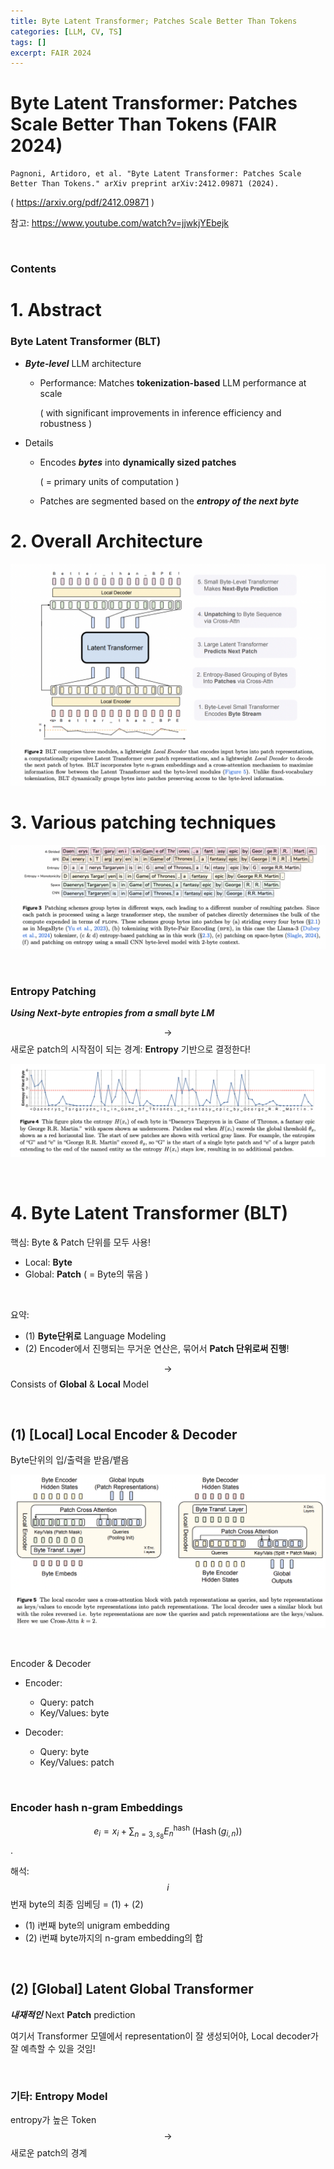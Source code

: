 ```yaml
---
title: Byte Latent Transformer; Patches Scale Better Than Tokens
categories: [LLM, CV, TS]
tags: []
excerpt: FAIR 2024
---
```


<script src="https://cdn.mathjax.org/mathjax/latest/MathJax.js?config=TeX-AMS-MML_HTMLorMML" type="text/javascript"></script>

# Byte Latent Transformer: Patches Scale Better Than Tokens (FAIR 2024)

```
Pagnoni, Artidoro, et al. "Byte Latent Transformer: Patches Scale Better Than Tokens." arXiv preprint arXiv:2412.09871 (2024).
```

( https://arxiv.org/pdf/2412.09871 )

참고: https://www.youtube.com/watch?v=jjwkjYEbejk

<br>

### Contents



# 1. Abstract

### Byte Latent Transformer (BLT)

- ***Byte-level*** LLM architecture

  - Performance: Matches **tokenization-based** LLM performance at scale 

    ( with significant improvements in inference efficiency and robustness )

- Details

  - Encodes ***bytes*** into **dynamically sized patches**

    ( = primary units of computation )

  - Patches are segmented based on the ***entropy of the next byte***

    

# 2. Overall Architecture

![figure2](/assets/img/llm/img38.png)



# 3. Various patching techniques

![figure2](/assets/img/llm/img39.png)

<br>

### Entropy Patching

***Using Next-byte entropies from a small byte LM***

$$\rightarrow$$ 새로운 patch의 시작점이 되는 경계: **Entropy** 기반으로 결정한다!

![figure2](/assets/img/llm/img40.png)

<br>

# 4. Byte Latent Transformer (BLT)

핵심: Byte & Patch 단위를 모두 사용!

- Local: **Byte**
- Global: **Patch** ( = Byte의 묶음 )

<br>

요약:

- (1) **Byte단위로** Language Modeling
- (2) Encoder에서 진행되는 무거운 연산은, 묶어서 **Patch 단위로써 진행**!

$$\rightarrow$$ Consists of **Global** & **Local** Model

<br>

## (1) [Local] Local Encoder & Decoder

Byte단위의 입/출력을 받음/뱉음

![figure2](/assets/img/llm/img41.png)

<br>

Encoder & Decoder

- Encoder:
  - Query: patch
  - Key/Values: byte

- Decoder:
  - Query: byte
  - Key/Values: patch

<br>

### Encoder hash n-gram Embeddings

$$e_i=x_i+\sum_{n=3, s_8} E_n^{\text {hash }}\left(\operatorname{Hash}\left(g_{i, n}\right)\right)$$.

해석: $$i$$ 번재 byte의 최종 임베딩 = (1) + (2)

- (1) i번째 byte의 unigram embedding
- (2) i번쨰 byte까지의 n-gram embedding의 합

<br>

## (2) [Global] Latent Global Transformer

***내재적인*** Next **Patch** prediction

여기서 Transformer 모델에서 representation이 잘 생성되어야, Local decoder가 잘 예측할 수 있을 것임!

<br>

### 기타: Entropy Model

entropy가 높은 Token $$\rightarrow$$ 새로운 patch의 경계
